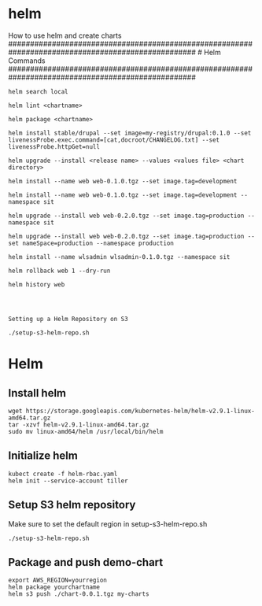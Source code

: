 # helm
How to use helm and create charts
    ###################################################################################################
    # Helm Commands
    ###################################################################################################

    helm search local

    helm lint <chartname>

    helm package <chartname>

    helm install stable/drupal --set image=my-registry/drupal:0.1.0 --set livenessProbe.exec.command=[cat,docroot/CHANGELOG.txt] --set livenessProbe.httpGet=null

    helm upgrade --install <release name> --values <values file> <chart directory>

    helm install --name web web-0.1.0.tgz --set image.tag=development

    helm install --name web web-0.1.0.tgz --set image.tag=development --namespace sit

    helm upgrade --install web web-0.2.0.tgz --set image.tag=production --namespace sit

    helm upgrade --install web web-0.2.0.tgz --set image.tag=production --set nameSpace=production --namespace production

    helm install --name wlsadmin wlsadmin-0.1.0.tgz --namespace sit

    helm rollback web 1 --dry-run

    helm history web




    Setting up a Helm Repository on S3

    ./setup-s3-helm-repo.sh


# Helm

## Install helm
```
wget https://storage.googleapis.com/kubernetes-helm/helm-v2.9.1-linux-amd64.tar.gz
tar -xzvf helm-v2.9.1-linux-amd64.tar.gz
sudo mv linux-amd64/helm /usr/local/bin/helm
```

## Initialize helm

```
kubect create -f helm-rbac.yaml
helm init --service-account tiller
```

## Setup S3 helm repository
Make sure to set the default region in setup-s3-helm-repo.sh
```
./setup-s3-helm-repo.sh
```

## Package and push demo-chart

```
export AWS_REGION=yourregion 
helm package yourchartname
helm s3 push ./chart-0.0.1.tgz my-charts
